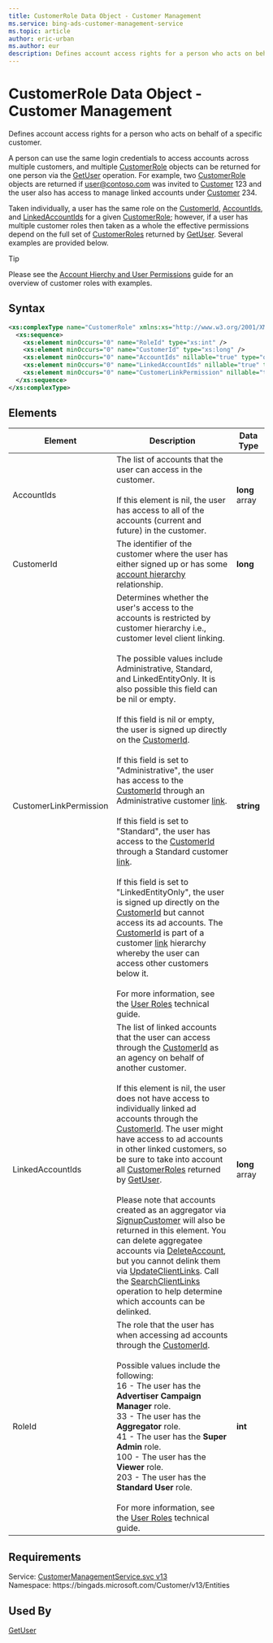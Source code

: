 ```yaml
---
title: CustomerRole Data Object - Customer Management
ms.service: bing-ads-customer-management-service
ms.topic: article
author: eric-urban
ms.author: eur
description: Defines account access rights for a person who acts on behalf of a specific customer.
---
```

# CustomerRole Data Object - Customer Management
Defines account access rights for a person who acts on behalf of a specific customer.  

A person can use the same login credentials to access accounts across multiple customers, and multiple [CustomerRole](customerrole.md) objects can be returned for one person via the [GetUser](getuser.md) operation. For example, two [CustomerRole](customerrole.md) objects are returned if user@contoso.com was invited to [Customer](customer.md#id) 123 and the user also has access to manage linked accounts under [Customer](customer.md#id) 234. 

Taken individually, a user has the same role on the [CustomerId](customerrole.md#customerid), [AccountIds](customerrole.md#accountids), and [LinkedAccountIds](customerrole.md#linkedaccountids) for a given [CustomerRole](customerrole.md); however, if a user has multiple customer roles then taken as a whole the effective permissions depend on the full set of [CustomerRoles](getuser.md#customerroles) returned by [GetUser](getuser.md). Several examples are provided below. 

> [!TIP]
> Please see the [Account Hierchy and User Permissions](../guides/account-hierarchy-permissions.md) guide for an overview of customer roles with examples. 

## Syntax
```xml
<xs:complexType name="CustomerRole" xmlns:xs="http://www.w3.org/2001/XMLSchema">
  <xs:sequence>
    <xs:element minOccurs="0" name="RoleId" type="xs:int" />
    <xs:element minOccurs="0" name="CustomerId" type="xs:long" />
    <xs:element minOccurs="0" name="AccountIds" nillable="true" type="q5:ArrayOflong" xmlns:q5="http://schemas.microsoft.com/2003/10/Serialization/Arrays" />
    <xs:element minOccurs="0" name="LinkedAccountIds" nillable="true" type="q6:ArrayOflong" xmlns:q6="http://schemas.microsoft.com/2003/10/Serialization/Arrays" />
    <xs:element minOccurs="0" name="CustomerLinkPermission" nillable="true" type="xs:string" />
  </xs:sequence>
</xs:complexType>
```

## <a name="elements"></a>Elements

|Element|Description|Data Type|
|-----------|---------------|-------------|
|<a name="accountids"></a>AccountIds|The list of accounts that the user can access in the customer.<br/><br/>If this element is nil, the user has access to all of the accounts (current and future) in the customer.|**long** array|
|<a name="customerid"></a>CustomerId|The identifier of the customer where the user has either signed up or has some [account hierarchy](../guides/account-hierarchy-permissions.md#account-hierarchy) relationship.|**long**|
|<a name="customerlinkpermission"></a>CustomerLinkPermission|Determines whether the user's access to the accounts is restricted by customer hierarchy i.e., customer level client linking.<br/><br/>The possible values include Administrative, Standard, and LinkedEntityOnly. It is also possible this field can be nil or empty.<br/><br/>If this field is nil or empty, the user is signed up directly on the [CustomerId](#customerid).<br/><br/>If this field is set to "Administrative", the user has access to the [CustomerId](#customerid) through an Administrative customer [link](clientlink.md).<br/><br/>If this field is set to "Standard", the user has access to the [CustomerId](#customerid) through a Standard customer [link](clientlink.md).<br/><br/>If this field is set to "LinkedEntityOnly", the user is signed up directly on the [CustomerId](#customerid) but cannot access its ad accounts. The [CustomerId](#customerid) is part of a customer [link](clientlink.md) hierarchy whereby the user can access other customers below it.<br/><br/>For more information, see the [User Roles](../guides/account-hierarchy-permissions.md#user-roles) technical guide.|**string**|
|<a name="linkedaccountids"></a>LinkedAccountIds|The list of linked accounts that the user can access through the [CustomerId](#customerid) as an agency on behalf of another customer.<br/><br/>If this element is nil, the user does not have access to individually linked ad accounts through the [CustomerId](#customerid). The user might have access to ad accounts in other linked customers, so be sure to take into account all [CustomerRoles](getuser.md#customerroles) returned by [GetUser](getuser.md).<br/><br/>Please note that accounts created as an aggregator via [SignupCustomer](signupcustomer.md) will also be returned in this element. You can delete aggregatee accounts via [DeleteAccount](deleteaccount.md), but you cannot delink them via [UpdateClientLinks](updateclientlinks.md). Call the [SearchClientLinks](searchclientlinks.md) operation to help determine which accounts can be delinked.|**long** array|
|<a name="roleid"></a>RoleId|The role that the user has when accessing ad accounts through the [CustomerId](#customerid).<br/><br/>Possible values include the following:<br/>16 - The user has the **Advertiser Campaign Manager** role.<br/>33 - The user has the **Aggregator** role.<br/>41 - The user has the **Super Admin** role.<br/>100 - The user has the **Viewer** role.<br/>203 - The user has the **Standard User** role.<br/><br/>For more information, see the [User Roles](../guides/account-hierarchy-permissions.md#user-roles) technical guide.|**int**|

## Requirements
Service: [CustomerManagementService.svc v13](https://clientcenter.api.bingads.microsoft.com/Api/CustomerManagement/v13/CustomerManagementService.svc)  
Namespace: https\://bingads.microsoft.com/Customer/v13/Entities  

## Used By
[GetUser](getuser.md)  
